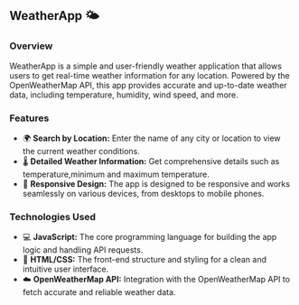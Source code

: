##  WeatherApp 🌤️

### Overview
WeatherApp is a simple and user-friendly weather application that allows users to get real-time weather information for any location. Powered by the OpenWeatherMap API, this app provides accurate and up-to-date weather data, including temperature, humidity, wind speed, and more.

### Features
- 🌍 **Search by Location:** Enter the name of any city or location to view the current weather conditions.
- 🌡️ **Detailed Weather Information:** Get comprehensive details such as temperature,minimum and maximum temperature.
- 📱 **Responsive Design:** The app is designed to be responsive and works seamlessly on various devices, from desktops to mobile phones.

### Technologies Used
- 💻 **JavaScript:** The core programming language for building the app logic and handling API requests.
- 🎨 **HTML/CSS:** The front-end structure and styling for a clean and intuitive user interface.
- ☁️ **OpenWeatherMap API:** Integration with the OpenWeatherMap API to fetch accurate and reliable weather data.
